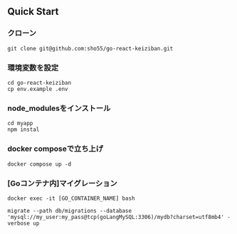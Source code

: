 ## Quick Start 

### クローン

```
git clone git@github.com:sho55/go-react-keiziban.git
```

### 環境変数を設定

```
cd go-react-keiziban
cp env.example .env
```

### node_modulesをインストール
```
cd myapp
npm instal
```

### docker composeで立ち上げ
```
docker compose up -d
```

### [Goコンテナ内]マイグレーション
```
docker exec -it [GO_CONTAINER_NAME] bash

migrate --path db/migrations --database 'mysql://my_user:my_pass@tcp(goLangMySQL:3306)/mydb?charset=utf8mb4' -verbose up
```

